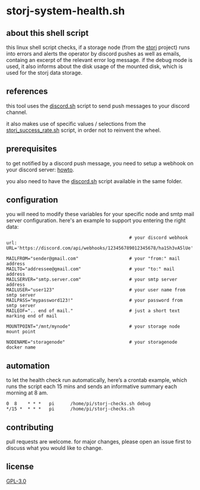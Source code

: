 # storj-system-health.sh

## about this shell script
this linux shell script checks, if a storage node (from the [storj](https://www.storj.io) project) runs into errors and alerts the operator by discord pushes as well as emails, containg an excerpt of the relevant error log message. if the debug mode is used, it also informs about the disk usage of the mounted disk, which is used for the storj data storage. 

## references
this tool uses the [discord.sh](https://github.com/ChaoticWeg/discord.sh) script to send push messages to your discord channel. 

it also makes use of specific values / selections from the [storj_success_rate.sh](https://github.com/ReneSmeekes/storj_success_rate) script, in order not to reinvent the wheel.

## prerequisites
to get notified by a discord push message, you need to setup a webhook on your discord server: [howto](https://support.discord.com/hc/en-us/articles/228383668-Intro-to-Webhooks). 

you also need to have the [discord.sh](https://github.com/ChaoticWeg/discord.sh) script available in the same folder. 

## configuration
you will need to modify these variables for your specific node and smtp mail server configuration. here's an example to support you entering the right data:
```
                                              # your discord webhook url:
URL='https://discord.com/api/webhooks/123456789012345678/ha1Sh3vA5lUe'

MAILFROM="sender@gmail.com"                   # your "from:" mail address
MAILTO="addressee@gmail.com"                  # your "to:" mail address
MAILSERVER="smtp.server.com"                  # your smtp server address
MAILUSER="user123"                            # your user name from smtp server
MAILPASS="mypassword123!"                     # your password from smtp server
MAILEOF=".. end of mail."                     # just a short text marking end of mail

MOUNTPOINT="/mnt/mynode"                      # your storage node mount point

NODENAME="storagenode"                        # your storagenode docker name
```

## automation
to let the health check run automatically, here’s a crontab example, which runs the script each 15 mins and sends an informative summary each morning at 8 am. 
```
0  8    * * *   pi      /home/pi/storj-checks.sh debug
*/15 *  * * *   pi      /home/pi/storj-checks.sh
```

## contributing

pull requests are welcome. for major changes, please open an issue first to discuss what you would like to change.

## license

[GPL-3.0](https://www.gnu.org/licenses/gpl-3.0.en.html)
